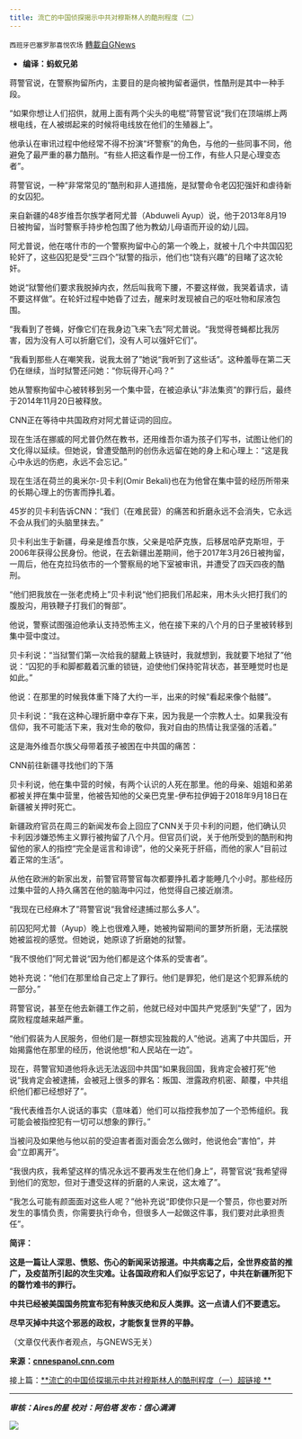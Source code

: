 ```yaml
---
title: 流亡的中国侦探揭示中共对穆斯林人的酷刑程度（二）
---
```

`西班牙巴塞罗那喜悦农场` [轉載自GNews](https://gnews.org/zh-hans/1579779/)

- **编译：蚂蚁兄弟**


蒋警官说，在警察拘留所内，主要目的是向被拘留者逼供，性酷刑是其中一种手段。

“如果你想让人们招供，就用上面有两个尖头的电棍”蒋警官说“我们在顶端绑上两根电线，在人被绑起来的时候将电线放在他们的生殖器上”。

他承认在审讯过程中他经常不得不扮演“坏警察”的角色，与他的一些同事不同，他避免了最严重的暴力酷刑。“有些人把这看作是一份工作，有些人只是心理变态者”。

蒋警官说，一种“非常常见的”酷刑和非人道措施，是狱警命令老囚犯强奸和虐待新的女囚犯。

来自新疆的48岁维吾尔族学者阿尤普（Abduweli Ayup）说，他于2013年8月19日被拘留，当时警察手持步枪包围了他为教幼儿母语而开设的幼儿园。

阿尤普说，他在喀什市的一个警察拘留中心的第一个晚上，就被十几个中共国囚犯轮奸了，这些囚犯是受“三四个”狱警的指示，他们也“饶有兴趣”的目睹了这次轮奸。

她说“狱警他们要求我脱掉内衣，然后叫我弯下腰，不要这样做，我哭着请求，请不要这样做”。在轮奸过程中她昏了过去，醒来时发现被自己的呕吐物和尿液包围。

“我看到了苍蝇，好像它们在我身边飞来飞去”阿尤普说。“我觉得苍蝇都比我厉害，因为没有人可以折磨它们，没有人可以强奸它们”。

“我看到那些人在嘲笑我，说我太弱了”她说“我听到了这些话”。这种羞辱在第二天仍在继续，当时狱警还问她：“你玩得开心吗？”

她从警察拘留中心被转移到另一个集中营，在被迫承认“非法集资”的罪行后，最终于2014年11月20日被释放。

CNN正在等待中共国政府对阿尤普证词的回应。

现在生活在挪威的阿尤普仍然在教书，还用维吾尔语为孩子们写书，试图让他们的文化得以延续。但她说，曾遭受酷刑的创伤永远留在她的身上和心理上：“这是我心中永远的伤疤，永远不会忘记。”

现在生活在荷兰的奥米尔-贝卡利(Omir Bekali)也在为他曾在集中营的经历所带来的长期心理上的伤害而挣扎着。

45岁的贝卡利告诉CNN：“我们（在难民营）的痛苦和折磨永远不会消失，它永远不会从我们的头脑里抹去。”

贝卡利出生于新疆，母亲是维吾尔族，父亲是哈萨克族，后移居哈萨克斯坦，于2006年获得公民身份。他说，在去新疆出差期间，他于2017年3月26日被拘留，一周后，他在克拉玛依市的一个警察局的地下室被审讯，并遭受了四天四夜的酷刑。

“他们把我放在一张老虎椅上”贝卡利说“他们把我们吊起来，用木头火把打我们的腹股沟，用铁鞭子打我们的臀部”。

他说，警察试图强迫他承认支持恐怖主义，他在接下来的八个月的日子里被转移到集中营中度过。

贝卡利说：“当狱警们第一次给我的腿戴上铁链时，我就想到，我就要下地狱了”他说：“囚犯的手和脚都戴着沉重的锁链，迫使他们保持驼背状态，甚至睡觉时也是如此。”

他说：在那里的时候我体重下降了大约一半，出来的时候“看起来像个骷髅”。

贝卡利说：“我在这种心理折磨中幸存下来，因为我是一个宗教人士。如果我没有信仰，我不可能活下来，我对生命的敬仰，我对自由的热情让我坚强的活着。”

这是海外维吾尔族父母带着孩子被困在中共国的痛苦：

CNN前往新疆寻找他们的下落

贝卡利说，他在集中营的时候，有两个认识的人死在那里。他的母亲、姐姐和弟弟都被关押在集中营里，他被告知他的父亲巴克里-伊布拉伊姆于2018年9月18日在新疆被关押时死亡。

新疆政府官员在周三的新闻发布会上回应了CNN关于贝卡利的问题，他们确认贝卡利因涉嫌恐怖主义罪行被拘留了八个月。但官员们说，关于他所受到的酷刑和拘留他的家人的指控“完全是谣言和诽谤”，他的父亲死于肝癌，而他的家人“目前过着正常的生活”。

从他在欧洲的新家出发，前警官蒋警官每次都要挣扎着才能睡几个小时。那些经历过集中营的人持久痛苦在他的脑海中闪过，他觉得自己接近崩溃。

“我现在已经麻木了”蒋警官说“我曾经逮捕过那么多人”。

前囚犯阿尤普（Ayup）晚上也很难入睡，她被拘留期间的噩梦所折磨，无法摆脱她被监视的感觉。但她说，她原谅了折磨她的狱警。

“我不恨他们”阿尤普说“因为他们都是这个体系的受害者”。

她补充说：“他们在那里给自己定上了罪行。他们是罪犯，他们是这个犯罪系统的一部分。”

蒋警官说，甚至在他去新疆工作之前，他就已经对中国共产党感到“失望”了，因为腐败程度越来越严重。

“他们假装为人民服务，但他们是一群想实现独裁的人”他说。逃离了中共国后，开始揭露他在那里的经历，他说他想“和人民站在一边”。

现在，蒋警官知道他将永远无法返回中共国“如果我回国，我肯定会被打死”他说“我肯定会被逮捕，会被冠上很多的罪名：叛国、泄露政府机密、颠覆，中共组织他们都已经想好了”。

“我代表维吾尔人说话的事实（意味着）他们可以指控我参加了一个恐怖组织。我可能会被指控犯有一切可以想象的罪行。”

当被问及如果他与他以前的受迫害者面对面会怎么做时，他说他会“害怕”，并会“立即离开”。

“我很内疚，我希望这样的情况永远不要再发生在他们身上”，蒋警官说“我希望得到他们的宽恕，但对于遭受这样的折磨的人来说，这太难了”。

“我怎么可能有颜面面对这些人呢？”他补充说“即使你只是一个警员，你也要对所发生的事情负责，你需要执行命令，但很多人一起做这件事，我们要对此承担责任”。

**简评：**

**这是一篇让人深思、愤怒、伤心的新闻采访报道。中共病毒之后，全世界疫苗的推广，及疫苗所引起的次生灾难。让各国政府和人们似乎忘记了，中共在新疆所犯下的罄竹难书的罪行。**

**中共已经被美国国务院宣布犯有种族灭绝和反人类罪。这一点请人们不要遗忘。**

**尽早灭掉中共这个邪恶的政权，才能恢复世界的平静。**

（文章仅代表作者观点，与GNEWS无关）

**来源：[cnnespanol.cnn.com](https://cnnespanol.cnn.com/2021/10/05/exclusiva-cnn-algunos-son-solo-psicopatas-un-detective-chino-en-el-exilio-revela-la-magnitud-de-la-tortura-contra-los-uigures/)**

接上篇：[**流亡的中国侦探揭示中共对穆斯林人的酷刑程度（一）超链接 **](https://gnews.org/zh-hans/1579768/)

* * *

***审核：Aires的星
校对：阿伯塔
发布：信心满满***

![](https://assets.gnews.org/wp-content/uploads/2021/10/tempsnip190.png)
